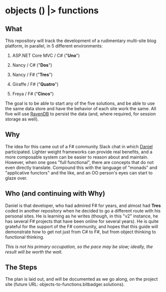 # objects () |> functions

## What

This repository will track the development of a rudimentary multi-site blog platform, in parallel, in 5 different environments:

1. ASP.NET Core MVC / C# ("**Uno**")

2. Nancy / C# ("**Dos**")

3. Nancy / F# ("**Tres**")

4. Giraffe / F# ("**Quatro**")

5. Freya / F# ("**Cinco**")

The goal is to be able to start any of the five solutions, and be able to use the same data store and have the behavior of each site work the same. All five will use [RavenDB](https://ravendb.net) to persist the data (and, where required, for session storage as well).

## Why

The idea for this came out of a F# community Slack chat in which [Daniel](https://github.com/danieljsummers) participated. Lighter weight frameworks can provide real benefits, and a more composable system can be easier to reason about and maintain. However, when one goes "full functional", there are concepts that do not even directly translate. Compound this with the language of "monads" and "applicative functors" and the like, and an OO person's eyes can start to glaze over.

## Who (and continuing with Why)

Daniel is that developer, who had admired F# for years, and almost had **Tres** coded in another repository when he decided to go a different route with his personal sites. He is learning as he writes (though, in this "v2" instance, he has several F# projects that have been online for several years). He is quite grateful for the support of the F# community, and hopes that this guide will demonstrate how to get not just from C# to F#, but from object thinking to functional thinking.

_This is not his primary occupation, so the pace may be slow; ideally, the result will be worth the wait._

## The Steps

The plan is laid out, and will be documented as we go along, on the project site (future URL: objects-to-functions.bitbadger.solutions).
